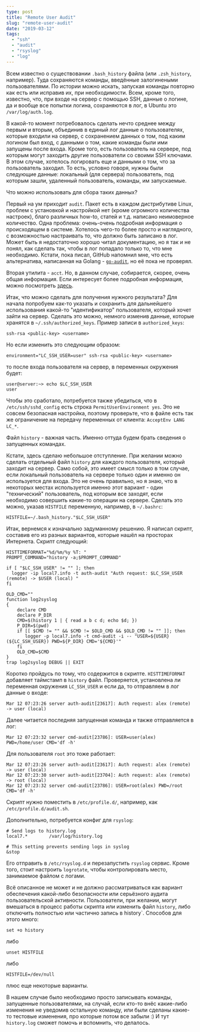 ```yaml
---
type: post
title: "Remote User Audit"
slug: "remote-user-audit"
date: "2019-03-12"
tags:
  - "ssh"
  - "audit"
  - "rsyslog"
  - "log"
---
```


Всем известно о существовании `.bash_history` файла (или `.zsh_history`, например). Туда сохраняются команды, введённые залогинеными пользователями. По истории можно искать, запуская команды повторно как есть или исправив их, при необходимости.
Всем, кроме того, известно, что, при входе на сервер с помощью SSH, данные о логине, да и вообще все попытки логина, сохраняются в лог, в Ubuntu это `/var/log/auth.log`.

В какой-то момент потребовалось сделать нечто среднее между первым и вторым, объединив в единый лог данные о пользователях, которые входили на сервер, с сохранением данных о том, под каким логином был вход, с данными о том, какие команды были ими запущены после входа. Кроме того, есть пользователь на сервере, под которым могут заходить другие пользователи со своими SSH ключами. В этом случае, хотелось логировать еще и данными о том, что за пользователь заходил. То есть, условно говоря, нужны были следующие данные: локальный (для сервера) пользователь, под которым зашли, удаленный пользователь, команды, им запускаемые.

Что можно использовать для сбора таких данных?

Первый на ум приходит `audit`. Пакет есть в каждом дистрибутиве Linux, проблем с установкой и настройкой нет (кроме огромного количества настроек), благо различных how-to, статей и т.д. написано неимоверное количество. Одна проблема: очень-очень подробная информация о происходящем в системе. Хотелось чего-то более просто и наглядного, с возможностью настраивать то, что должно быть записано в лог. Может быть я недостаточно хорошо читал документацию, но я так и не понял, как сделать так, чтобы в лог попадало только то, что мне необходимо.
Кстати, пока писал, GitHub напомнил мне, что есть альтернатива, написанная на Golang - [`go-audit`](https://github.com/slackhq/go-audit), но её пока не проверял.

Вторая утилита - `acct`. Но, в данном случае, собирается, скорее, очень общая информация. Если интересует более подробная информация, можно посмотреть [здесь](https://www.tecmint.com/how-to-monitor-user-activity-with-psacct-or-acct-tools/).

Итак, что можно сделать для получения нужного результата?
Для начала попробуем как-то указать и сохранить для дальнейшего использования какой-то "идентификатор" пользователя, который хочет зайти на сервер. Сделать это можно, немного изменив данные, которые хранятся в `~/.ssh/authorized_keys`.
Пример записи в `authorized_keys`:

```
ssh-rsa <public-key> <username>
```

Но если изменить это следующим образом:

```
environment="LC_SSH_USER=user" ssh-rsa <public-key> <username>
```

то после входа пользователя на сервер, в переменных окружения будет:

```
user@server:~> echo $LC_SSH_USER
user
```

Чтобы это сработало, потребуется также убедиться, что в `/etc/ssh/sshd_config` есть строка `PermitUserEnvironment yes`. Это не совсем безопасная настройка, поэтому проверьте, что в файле есть так же ограничение на передачу переменных от клиента: `AcceptEnv LANG LC_*`.

Файл `history` - важная часть. Именно оттуда будем брать сведения о запущенных командах.

Кстати, здесь сделаю небольшое отступление.
При желании можно сделать отдельный файл `history` для каждого пользователя, который заходит на сервер. Само собой, это имеет смысл только в том случае, если локальный пользователь на сервере только один и именно он используется для входа. Это не очень правильно, но я знаю, что в некоторых местах используется именно этот вариант - один "технический" пользователь, под которым все заходят, если необходимо совершить какие-то операции на сервере.
Сделать это можно, указав `HISTFILE` переменную, например, в `~/.bashrc`:
```
HISTFILE=~/.bash_history."$LC_SSH_USER"
```
Итак, вернемся к изначально задуманному решению.
Я написал скрипт, составив его из разных вариантов, которые нашёл на просторах Интернета. Скрипт следующий:
```
HISTTIMEFORMAT="%d/%m/%y %T: "
PROMPT_COMMAND="history -a;$PROMPT_COMMAND"

if [ "$LC_SSH_USER" != "" ]; then
  logger -ip local7.info -t auth-audit "Auth request: $LC_SSH_USER (remote) -> $USER (local) "
fi

OLD_CMD=""
function log2syslog
{
    declare CMD
    declare P_DIR
    CMD=$(history 1 | { read a b c d; echo $d; })
    P_DIR=$(pwd)
    if [[ $CMD != "" && $CMD != $OLD_CMD && $OLD_CMD != "" ]]; then
       logger -p local7.info -t cmd-audit -i -- "USER=${USER}(${LC_SSH_USER}) PWD=${P_DIR} CMD='${CMD}'"
    fi
    OLD_CMD=$CMD
}
trap log2syslog DEBUG || EXIT
```
Коротко пройдусь по тому, что содержится в скрипте.
`HISTTIMEFORMAT` добавляет таймстамп в `history` файл.
Проверяется, установлена ли переменная окружения `LC_SSH_USER` и если да, то отправляем в лог данные о входе:
```
Mar 12 07:23:26 server auth-audit[23617]: Auth request: alex (remote) -> user (local)
```
Далее читается последняя запущенная команда и также отправляется в лог:
```
Mar 12 07:23:32 server cmd-audit[23786]: USER=user(alex) PWD=/home/user CMD='df -h'
```
Для пользователя `root` это тоже работает:
```
Mar 12 07:23:26 server auth-audit[23617]: Auth request: alex (remote) -> user (local)
Mar 12 07:23:30 server auth-audit[23704]: Auth request: alex (remote) -> root (local)
Mar 12 07:23:32 server cmd-audit[23786]: USER=root(alex) PWD=/root CMD='df -h'
```
Скрипт нужно поместить в `/etc/profile.d/`, например, как `/etc/profile.d/audit.sh`.

Дополнительно, потребуется конфиг для `rsyslog`:
```
# Send logs to history.log
local7.*        /var/log/history.log

# This setting prevents sending logs in syslog
&stop
```
Его отправить в `/etc/rsyslog.d` и перезапустить `rsyslog` сервис.
Кроме того, стоит настроить `logrotate`, чтобы контролировать место, занимаемое файлом с логами.

Всё описанное не может и не должно рассматриваться как вариант обеспечения какой-либо безопасности или серьёзного аудита пользовательской активности. Пользователи, при желании, могут вмешаться в процесс работы скрипта или изменить файл `history`, либо отключить полностью или частично запись в history`. Способов для этого много:
```
set +o history
```
либо
```
unset HISTFILE
```
либо

```
HISTFILE=/dev/null
```

плюс еще некоторые варианты.

В нашем случае было необходимо просто записывать команды, запущенные пользователями, на случай, если кто-то внёс какие-либо изменения не уведомив остальную команду, или были сделаны какие-то тестовые изменения, про которые потом все забыли :) И тут `history.log` сможет помочь и вспомнить, что делалось.

